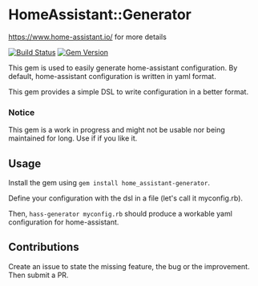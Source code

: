 # HomeAssistant::Generator

https://www.home-assistant.io/ for more details

[![Build Status](https://travis-ci.org/kamaradclimber/home_assistant-generator.svg?branch=master)](https://travis-ci.org/kamaradclimber/home_assistant-generator)
[![Gem Version](https://badge.fury.io/rb/home_assistant-generator.svg)](https://badge.fury.io/rb/home_assistant-generator)

This gem is used to easily generate home-assistant configuration.
By default, home-assistant configuration is written in yaml format.

This gem provides a simple DSL to write configuration in a better format.

### Notice

This gem is a work in progress and might not be usable nor being maintained for long. Use if if you like it.

## Usage

Install the gem using `gem install home_assistant-generator`.

Define your configuration with the dsl in a file (let's call it myconfig.rb).

Then, `hass-generator myconfig.rb` should produce a workable yaml configuration for home-assistant.

## Contributions

Create an issue to state the missing feature, the bug or the improvement. Then submit a PR.
